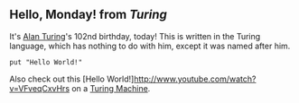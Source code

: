 ## Hello, Monday! from *Turing*
It's [Alan Turing](http://de.wikipedia.org/wiki/Alan_Turing)'s 102nd birthday, today! This is written in the Turing language, which has nothing to do with him, except it was named after him.
```turing
put "Hello World!"
```
Also check out this [Hello World!]http://www.youtube.com/watch?v=VFveqCxvHrs on a [Turing Machine](http://en.wikipedia.org/wiki/Turing_machine).